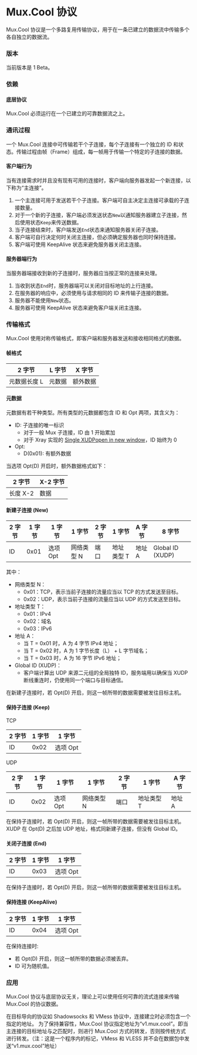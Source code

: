 # Mux.Cool 协议

Mux.Cool 协议是一个多路复用传输协议，用于在一条已建立的数据流中传输多个各自独立的数据流。

### 版本 <a href="#ban-ben" id="ban-ben"></a>

当前版本是 1 Beta。

### 依赖 <a href="#yi-lai" id="yi-lai"></a>

#### 底层协议 <a href="#di-ceng-xie-yi" id="di-ceng-xie-yi"></a>

Mux.Cool 必须运行在一个已建立的可靠数据流之上。

### 通讯过程 <a href="#tong-xun-guo-cheng" id="tong-xun-guo-cheng"></a>

一个 Mux.Cool 连接中可传输若干个子连接，每个子连接有一个独立的 ID 和状态。传输过程由帧（Frame）组成，每一帧用于传输一个特定的子连接的数据。

#### 客户端行为 <a href="#ke-hu-duan-hang-wei" id="ke-hu-duan-hang-wei"></a>

当有连接需求时并且没有现有可用的连接时，客户端向服务器发起一个新连接，以下称为“主连接”。

1. 一个主连接可用于发送若干个子连接。客户端可自主决定主连接可承载的子连接数量。
2. 对于一个新的子连接，客户端必须发送状态`New`以通知服务器建立子连接，然后使用状态`Keep`来传送数据。
3. 当子连接结束时，客户端发送`End`状态来通知服务器关闭子连接。
4. 客户端可自行决定何时关闭主连接，但必须确定服务器也同时保持连接。
5. 客户端可使用 KeepAlive 状态来避免服务器关闭主连接。

#### 服务器端行为 <a href="#fu-wu-qi-duan-hang-wei" id="fu-wu-qi-duan-hang-wei"></a>

当服务器端接收到新的子连接时，服务器应当按正常的连接来处理。

1. 当收到状态`End`时，服务器端可以关闭对目标地址的上行连接。
2. 在服务器的响应中，必须使用与请求相同的 ID 来传输子连接的数据。
3. 服务器不能使用`New`状态。
4. 服务器可使用 KeepAlive 状态来避免客户端关闭主连接。

### 传输格式 <a href="#chuan-shu-ge-shi" id="chuan-shu-ge-shi"></a>

Mux.Cool 使用对称传输格式，即客户端和服务器发送和接收相同格式的数据。

#### 帧格式 <a href="#zhen-ge-shi" id="zhen-ge-shi"></a>

| 2 字节    | L 字节 | X 字节 |
| ------- | ---- | ---- |
| 元数据长度 L | 元数据  | 额外数据 |

#### 元数据 <a href="#yuan-shu-ju" id="yuan-shu-ju"></a>

元数据有若干种类型。所有类型的元数据都包含 ID 和 Opt 两项，其含义为：

* ID: 子连接的唯一标识
  * 对于一般 Mux 子连接，ID 由 1 开始累加
  * 对于 Xray 实现的 [Single XUDPopen in new window](https://github.com/XTLS/Xray-core/blob/main/common/xudp/xudp.go)，ID 始终为 0
* Opt:
  * D(0x01): 有额外数据

当选项 Opt(D) 开启时，额外数据格式如下：

| 2 字节   | X-2 字节 |
| ------ | ------ |
| 长度 X-2 | 数据     |

#### 新建子连接 (New) <a href="#xin-jian-zi-lian-jie-new" id="xin-jian-zi-lian-jie-new"></a>

| 2 字节 | 1 字节 | 1 字节   | 1 字节   | 2 字节 | 1 字节   | A 字节 | 8 字节             |
| ---- | ---- | ------ | ------ | ---- | ------ | ---- | ---------------- |
| ID   | 0x01 | 选项 Opt | 网络类型 N | 端口   | 地址类型 T | 地址 A | Global ID (XUDP) |

其中：

* 网络类型 N：
  * 0x01：TCP，表示当前子连接的流量应当以 TCP 的方式发送至目标。
  * 0x02：UDP，表示当前子连接的流量应当以 UDP 的方式发送至目标。
* 地址类型 T：
  * 0x01：IPv4
  * 0x02：域名
  * 0x03：IPv6
* 地址 A：
  * 当 T = 0x01 时，A 为 4 字节 IPv4 地址；
  * 当 T = 0x02 时，A 为 1 字节长度（L） + L 字节域名；
  * 当 T = 0x03 时，A 为 16 字节 IPv6 地址；
* Global ID (XUDP)：
  * 客户端计算出 UDP 来源二元组的全局独特 ID，服务端用以确保当 XUDP 断线重连时，仍使用同一个端口与目标通信。

在新建子连接时，若 Opt(D) 开启，则这一帧所带的数据需要被发往目标主机。

#### 保持子连接 (Keep) <a href="#bao-chi-zi-lian-jie-keep" id="bao-chi-zi-lian-jie-keep"></a>

TCP

| 2 字节 | 1 字节 | 1 字节   |
| ---- | ---- | ------ |
| ID   | 0x02 | 选项 Opt |

UDP

| 2 字节 | 1 字节 | 1 字节   | 1 字节   | 2 字节 | 1 字节   | A 字节 |
| ---- | ---- | ------ | ------ | ---- | ------ | ---- |
| ID   | 0x02 | 选项 Opt | 网络类型 N | 端口   | 地址类型 T | 地址 A |

在保持子连接时，若 Opt(D) 开启，则这一帧所带的数据需要被发往目标主机。 XUDP 在 Opt(D) 之后加 UDP 地址，格式同新建子连接，但没有 Global ID。

#### 关闭子连接 (End) <a href="#guan-bi-zi-lian-jie-end" id="guan-bi-zi-lian-jie-end"></a>

| 2 字节 | 1 字节 | 1 字节   |
| ---- | ---- | ------ |
| ID   | 0x03 | 选项 Opt |

在保持子连接时，若 Opt(D) 开启，则这一帧所带的数据需要被发往目标主机。

#### 保持连接 (KeepAlive) <a href="#bao-chi-lian-jie-keepalive" id="bao-chi-lian-jie-keepalive"></a>

| 2 字节 | 1 字节 | 1 字节   |
| ---- | ---- | ------ |
| ID   | 0x04 | 选项 Opt |

在保持连接时:

* 若 Opt(D) 开启，则这一帧所带的数据必须被丢弃。
* ID 可为随机值。

### 应用 <a href="#ying-yong" id="ying-yong"></a>

Mux.Cool 协议与底层协议无关，理论上可以使用任何可靠的流式连接来传输 Mux.Cool 的协议数据。

在目标导向的协议如 Shadowsocks 和 VMess 协议中，连接建立时必须包含一个指定的地址。 为了保持兼容性，Mux.Cool 协议指定地址为“v1.mux.cool”。即当主连接的目标地址与之匹配时，则进行 Mux.Cool 方式的转发，否则按传统方式进行转发。（注：这是一个程序内的标记，VMess 和 VLESS 并不会在数据包中发送“v1.mux.cool”地址）
